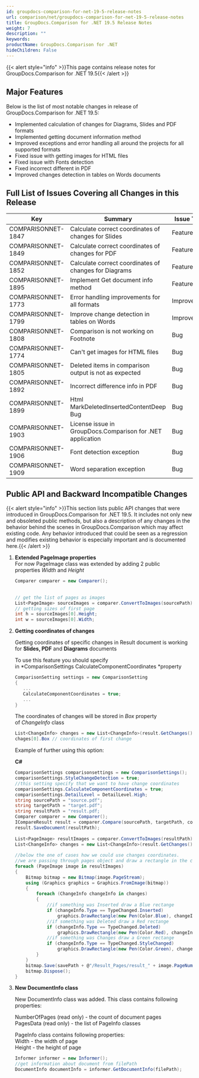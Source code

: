 ```yaml
---
id: groupdocs-comparison-for-net-19-5-release-notes
url: comparison/net/groupdocs-comparison-for-net-19-5-release-notes
title: GroupDocs.Comparison for .NET 19.5 Release Notes
weight: 7
description: ""
keywords: 
productName: GroupDocs.Comparison for .NET
hideChildren: False
---
```

{{< alert style="info" >}}This page contains release notes for GroupDocs.Comparison for .NET 19.5{{< /alert >}}

## Major Features

Below is the list of most notable changes in release of GroupDocs.Comparison for .NET 19.5:

*   Implemented calculation of changes for Diagrams, Slides and PDF formats
*   Implemented getting document information method
*   Improved exceptions and error handling all around the projects for all supported formats
*   Fixed issue with getting images for HTML files
*   Fixed issue with Fonts detection
*   Fixed incorrect different in PDF
*   Improved changes detection in tables on Words documents

## Full List of Issues Covering all Changes in this Release

| Key | Summary | Issue Type |
| --- | --- | --- |
| COMPARISONNET-1847 | Calculate correct coordinates of changes for Slides | Feature |
| COMPARISONNET-1849  | Calculate correct coordinates of changes for PDF | Feature |
| COMPARISONNET-1852  | Calculate correct coordinates of changes for Diagrams | Feature |
| COMPARISONNET-1895  | Implement Get document info method | Feature |
| COMPARISONNET-1773  | Error handling improvements for all formats | Improvement |
| COMPARISONNET-1799  | Improve change detection in tables on Words | Improvement |
| COMPARISONNET-1808  | Comparison is not working on Footnote | Bug |
| COMPARISONNET-1774  | Can't get images for HTML files | Bug |
| COMPARISONNET-1805  | Deleted items in comparison output is not as expected | Bug |
| COMPARISONNET-1892  | Incorrect difference info in PDF | Bug |
| COMPARISONNET-1899  | Html MarkDeletedInsertedContentDeep Bug | Bug |
| COMPARISONNET-1903  | License issue in GroupDocs.Comparison for .NET application | Bug |
| COMPARISONNET-1906  | Font detection exception | Bug |
| COMPARISONNET-1909  | Word separation exception | Bug |

## Public API and Backward Incompatible Changes

{{< alert style="info" >}}This section lists public API changes that were introduced in GroupDocs.Comparison for .NET 19.5. It includes not only new and obsoleted public methods, but also a description of any changes in the behavior behind the scenes in GroupDocs.Comparison which may affect existing code. Any behavior introduced that could be seen as a regression and modifies existing behavior is especially important and is documented here.{{< /alert >}}

1.  **Extended PageImage properties**  
    For now PageImage class was extended by adding 2 public properties *Width* and *Height*
    
    ```csharp
    Comparer comparer = new Comparer();
     
     
    // get the list of pages as images
    List<PageImage> sourceImages = comparer.ConvertToImages(sourcePath);
    // getting sizes of first page
    int h = sourceImages[0].Height;
    int w = sourceImages[0].Width;
    ```
    
2.  **Getting coordinates of changes**  
    
    Getting coordinates of specific changes in Result document is working for **Slides, PDF** and **Diagrams** documents
    
    To use this feature you should specify in *ComparisonSettings CalculateComponentCoordinates *property
    
    ```csharp
    ComparisonSetting settings = new ComparisonSetting
    {
       ...
       CalculateComponentCoordinates = true;
       ...
    }
    ```
    
    The coordinates of changes will be stored in *Box* property of *ChangeInfo* class
    
    ```csharp
    List<ChangeInfo> changes = new List<ChangeInfo>(result.GetChanges());
    chages[0].Box // coordinates of first change
    ```
    
    Example of further using this option:
    
    **C#**
    
    ```csharp
    ComparisonSettings comparisonsettings = new ComparisonSettings();
    comparisonSettings.StyleChangeDetection = true;
    //this setting specify that we want to have change coordinates
    comparisonSettings.CalculateComponentCoordinates = true;
    comparisonSettings.DetailLevel = DetailLevel.High;
    string sourcePath = "source.pdf";
    string targetPath = "target.pdf";
    string resultPath = "result.pdf;
    Comparer comparer = new Comparer();
    ICompareResult result = comparer.Compare(sourcePath, targetPath, comparisonSettings);
    result.SaveDocument(resultPath);
     
    List<PageImage> resultImages = comparer.ConvertToImages(resultPath);
    List<ChangeInfo> changes = new List<ChangeInfo>(result.GetChanges());
     
    //below the one of cases how we could use changes coordinates.
    //we are passing through pages object and draw a rectangle in the coordinates of changes
    foreach (PageImage image in resultImages)
    {
    	Bitmap bitmap = new Bitmap(image.PageStream);
    	using (Graphics graphics = Graphics.FromImage(bitmap))
    	{
    		foreach (ChangeInfo changeInfo in changes)
    		{
    			//if something was Inserted draw a Blue rectange
    			if (changeInfo.Type == TypeChanged.Inserted)
    				graphics.DrawRectangle(new Pen(Color.Blue), changeInfo.Box.X, changeInfo.Box.Y, changeInfo.Box.Width, changeInfo.Box.Height);
    			//if something was Deleted draw a Red rectange
    			if (changeInfo.Type == TypeChanged.Deleted)
    				graphics.DrawRectangle(new Pen(Color.Red), changeInfo.Box.X, changeInfo.Box.Y, changeInfo.Box.Width, changeInfo.Box.Height);
    			//if something was Changes draw a Green rectange
    			if (changeInfo.Type == TypeChanged.StyleChanged)
    				graphics.DrawRectangle(new Pen(Color.Green), changeInfo.Box.X, changeInfo.Box.Y, changeInfo.Box.Width, changeInfo.Box.Height);
    		}
    	}
    	bitmap.Save(savePath + @"/Result_Pages/result_" + image.PageNumber + ".png");
    	bitmap.Dispose();
    }
    ```
    
3.  **New DocumentInfo class**  
    
    New DocumentInfo class was added. This class contains following properties:
    
    NumberOfPages (read only) - the count of document pages  
    PagesData (read only) - the list of PageInfo classes
    
    PageInfo class contains following properties:  
    Width - the width of page  
    Height - the height of page
    
    ```csharp
    Informer informer = new Informer();
    //get information about document from filePath
    DocumentInfo documentInfo = informer.GetDocumentInfo(filePath);
    ```
